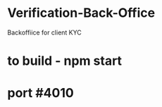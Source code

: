 # Verification-Back-Office

Backoffiice for client KYC

</div>

# to build - npm start
# port #4010
